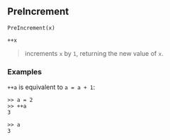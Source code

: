 ## PreIncrement

``` 
PreIncrement(x)

++x
``` 

> increments `x` by `1`, returning the new value of `x`. 

### Examples
`++a` is equivalent to `a = a + 1`:
```   
>> a = 2   
>> ++a    
3    
 
>> a    
3    
``` 
    